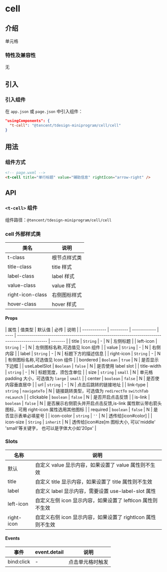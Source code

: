 # cell

## 介绍

单元格

### 特性及兼容性

无

## 引入

### 引入组件

在 `app.json` 或 `page.json` 中引入组件：

```json
"usingComponents": {
  "t-cell": "@tencent/tdesign-miniprogram/cell/cell"
}
```

## 用法

### 组件方式

```html
<!-- page.wxml -->
<t-cell title="单行标题" value="辅助信息" rightIcon="arrow-right" />
```

## API

### `<t-cell>` 组件

组件路径：`@tencent/tdesign-miniprogram/cell/cell`

### cell 外部样式类

| 类名             | 说明         |
| ---------------- | ------------ |
| t-class          | 根节点样式类 |
| title-class      | title 样式   |
| label-class      | label 样式   |
| value-class      | value 样式   |
| right-icon-class | 右侧图标样式 |
| hover-class      | hover 样式   |

#### Props

| 属性         | 值类型    | 默认值       | 必传 | 说明                                                                                          |
| ------------ | --------- | ------------ | ---- | --------------------------------------------------------------------------------------------- | ------- |
| title        | `String`  | -            | N    | 左侧标题                                                                                      |
| left-icon    | `String`  | -            | N    | 左侧图标名称,可选值见 Icon 组件                                                               |
| value        | `String`  | -            | N    | 右侧内容                                                                                      |
| label        | `String`  | -            | N    | 标题下方的描述信息                                                                            |
| right-icon   | `String`  | -            | N    | 有侧图标名称,可选值见 Icon 组件                                                               |
| bordered     | `Boolean` | `true`       | N    | 是否显示下边框                                                                                |
| useLabelSlot | `Boolean` | `false`      | N    | 是否使用 label slot                                                                           |
| title-width  | `string`  | -            | N    | 标题宽度，须包含单位                                                                          |
| size         | `string`  | `small`      | N    | 单元格 padding 大小，可选值为 `large`                                                         | `small` |
| center       | `boolean` | `false`      | N    | 是否使内容垂直居中                                                                            |
| url          | `string`  | -            | N    | 点击后跳转的链接地址                                                                          |
| link-type    | `string`  | `navigateTo` | N    | 链接跳转类型，可选值为 `redirectTo` `switchTab` `reLaunch`                                    |
| clickable    | `boolean` | `false`      | N    | 是否开启点击反馈                                                                              |
| is-link      | `boolean` | `false`      | N    | 是否展示右侧箭头并开启点击反馈,is-link 属性默认带右箭头图标，可用 right-icon 属性选用其他图标 |
| required     | `boolean` | `false`      | N    | 是否显示表单必填星号                                                                          |
| icon-color   | `string`  | `''`         | N    | 透传给[icon#color]                                                                            |
| icon-size    | `String`  | `inherit`    | N    | 透传给[icon#ize]m 图标大小, 可以'middle' 'small'等关键字， 也可以是字体大小如'20px'           |

### Slots

| 名称       | 说明                                                        |
| ---------- | ----------------------------------------------------------- |
| 默认       | 自定义 value 显示内容，如果设置了 value 属性则不生效        |
| title      | 自定义 title 显示内容，如果设置了 title 属性则不生效        |
| label      | 自定义 label 显示内容，需要设置 use-label-slot 属性         |
| left-icon  | 自定义左侧 icon 显示内容，如果设置了 leftIcon 属性则不生效  |
| right-icon | 自定义右侧 icon 显示内容，如果设置了 rightIcon 属性则不生效 |

#### Events

| 事件       | event.detail | 说明             |
| ---------- | ------------ | ---------------- |
| bind:click | -            | 点击单元格时触发 |
